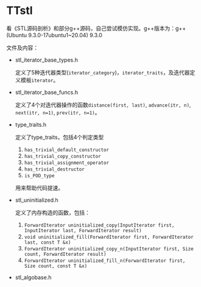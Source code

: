 # TTstl

看《STL源码剖析》和部分g++源码，自己尝试模仿实现。g++版本为：g++ (Ubuntu 9.3.0-17ubuntu1~20.04) 9.3.0

文件及内容：

- stl_iterator_base_types.h

    定义了5种迭代器类型(`iterator_category`)，`iterator_traits`，及迭代器定义模板`iterator`。


- stl_iterator_base_funcs.h

    定义了4个对迭代器操作的函数`distance(first, last)`, `advance(itr, n)`, `next(itr, n=1)`, `prev(itr, n=1)`。


- type_traits.h

    定义了type_traits，包括4个判定类型

    1. `has_trivial_default_constructor`
    2. `has_trivial_copy_constructor`
    3. `has_trivial_assignment_operator`
    4. `has_trivial_destructor`
    5. `is_POD_type`

    用来帮助代码提速。


- stl_uninitialized.h

    定义了内存构造的函数，包括：

    1. `ForwardIterator uninitialized_copy(InputIterator first, InputIterator last, ForwardIterator result)`
    2. `void uninitialized_fill(ForwardIterator first, ForwardIterator last, const T &x)`
    3. `ForwardIterator uninitialized_copy_n(InputIterator first, Size count, ForwardIterator result)`
    4. `ForwardIterator uninitialized_fill_n(ForwardIterator first, Size count, const T &x)`


- stl_algobase.h


